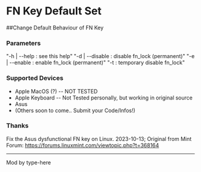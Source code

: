 # FN Key Default Set
##Change Default Behaviour of FN Key

### Parameters

"-h | --help : see this help"
"-d | --disable : disable fn_lock (permanent)"
"-e | --enable : enable fn_lock (permanent)"
"-t : temporary disable fn_lock"

### Supported Devices

- Apple MacOS (?) -- NOT TESTED
- Apple Keyboard -- Not Tested personally, but working in original source 
- Asus
- (Others soon to come.. Submit your Code/Infos!)

### Thanks
Fix the Asus dysfunctional FN key on Linux. 2023-10-13;
Original from Mint Forum: https://forums.linuxmint.com/viewtopic.php?t=368164

-----

Mod by type-here

